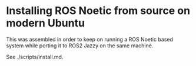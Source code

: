 # Installing ROS Noetic from source on modern Ubuntu

This was assembled in order to keep on running a ROS Noetic based system while porting it to ROS2 Jazzy on the same machine.

See ./scripts/install.md.
